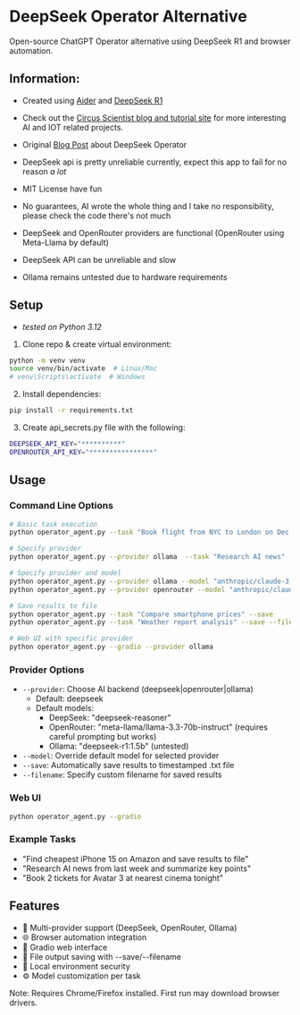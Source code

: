 # DeepSeek Operator Alternative

Open-source ChatGPT Operator alternative using DeepSeek R1 and browser automation.

## Information: 
- Created using [Aider](https://aider.chat) and [DeepSeek R1](https://deepseek.com)
- Check out the [Circus Scientist blog and tutorial site](https://circusscientist.com) for more interesting AI and IOT related projects. 
- Original [Blog Post](https://www.circusscientist.com/2025/02/05/i-cloned-chatgpt-operator-using-deepseek-r1/) about DeepSeek Operator
- DeepSeek api is pretty unreliable currently, expect this app to fail for no reason *a lot*
- MIT License have fun
- No guarantees, AI wrote the whole thing and I take no responsibility, please check the code there's not much

- DeepSeek and OpenRouter providers are functional (OpenRouter using Meta-Llama by default)
- DeepSeek API can be unreliable and slow
- Ollama remains untested due to hardware requirements

## Setup
- *tested on Python 3.12*
1. Clone repo & create virtual environment:
```bash
python -m venv venv
source venv/bin/activate  # Linux/Mac
# venv\Scripts\activate  # Windows
```

2. Install dependencies:
```bash
pip install -r requirements.txt
```

3. Create api_secrets.py file with the following:
```bash
DEEPSEEK_API_KEY="**********"
OPENROUTER_API_KEY="****************"

```

## Usage

### Command Line Options
```bash
# Basic task execution
python operator_agent.py --task "Book flight from NYC to London on Dec 25th"

# Specify provider
python operator_agent.py --provider ollama  --task "Research AI news"

# Specify provider and model
python operator_agent.py --provider ollama --model "anthropic/claude-3.5-haiku" --task "Research AI news"
python operator_agent.py --provider openrouter --model "anthropic/claude-3-opus" --task "Analyze market trends"

# Save results to file
python operator_agent.py --task "Compare smartphone prices" --save
python operator_agent.py --task "Weather report analysis" --save --filename "weather_analysis.txt"

# Web UI with specific provider
python operator_agent.py --gradio --provider ollama
```

### Provider Options
- `--provider`: Choose AI backend (deepseek|openrouter|ollama)
  - Default: deepseek
  - Default models:
    - DeepSeek: "deepseek-reasoner"
    - OpenRouter: "meta-llama/llama-3.3-70b-instruct" (requires careful prompting but works)
    - Ollama: "deepseek-r1:1.5b" (untested)
- `--model`: Override default model for selected provider
- `--save`: Automatically save results to timestamped .txt file
- `--filename`: Specify custom filename for saved results

### Web UI
```bash
python operator_agent.py --gradio
```

### Example Tasks
- "Find cheapest iPhone 15 on Amazon and save results to file"
- "Research AI news from last week and summarize key points"
- "Book 2 tickets for Avatar 3 at nearest cinema tonight"

## Features
- 🤖 Multi-provider support (DeepSeek, OpenRouter, Ollama)
- 🌐 Browser automation integration
- 💬 Gradio web interface
- 📂 File output saving with --save/--filename
- 🔐 Local environment security
- ⚙️ Model customization per task

Note: Requires Chrome/Firefox installed. First run may download browser drivers.

